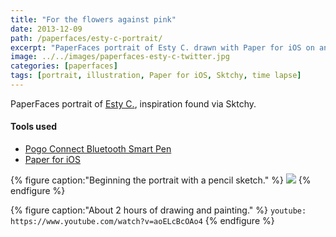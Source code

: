 ```yaml
---
title: "For the flowers against pink"
date: 2013-12-09
path: /paperfaces/esty-c-portrait/
excerpt: "PaperFaces portrait of Esty C. drawn with Paper for iOS on an iPad."
image: ../../images/paperfaces-esty-c-twitter.jpg
categories: [paperfaces]
tags: [portrait, illustration, Paper for iOS, Sktchy, time lapse]
---
```


PaperFaces portrait of [Esty C.](https://sktchy.com/WfStFC), inspiration found via Sktchy.

#### Tools used

- [Pogo Connect Bluetooth Smart Pen](https://www.amazon.com/gp/product/B009K448L4/ref=as_li_ss_tl?ie=UTF8&camp=1789&creative=390957&creativeASIN=B009K448L4&linkCode=as2&tag=mademist-20)
- [Paper for iOS](https://paper.bywetransfer.com/)

{% figure caption:"Beginning the portrait with a pencil sketch." %}
[![](../../images/paperfaces-esty-c-process-1-750.jpg)](../../images/paperfaces-esty-c-process-1-lg.jpg)
{% endfigure %}

{% figure caption:"About 2 hours of drawing and painting." %}
`youtube: https://www.youtube.com/watch?v=aoELcBcOAo4`
{% endfigure %}
